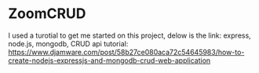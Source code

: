 # ZoomCRUD
I used a turotial to get me started on this project, delow is the link:
express, node.js, mongodb, CRUD api tutorial:
https://www.djamware.com/post/58b27ce080aca72c54645983/how-to-create-nodejs-expressjs-and-mongodb-crud-web-application

